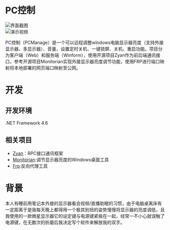 # PC控制
![界面截图](https://user-images.githubusercontent.com/50823974/217014208-3ab003ac-c30d-4557-af5b-26363fb337f0.png)  
![演示视频](https://user-images.githubusercontent.com/50823974/217262746-c5047b2f-bacd-48d0-975d-186790df3a7d.gif)

PC控制（PCManage）是一个可以远程调整windows电脑显示器亮度（支持外接显示器、多显示器）、音量，设置定时关机、一键锁屏、关机、重启功能。项目分为客户端（Web）和服务端（Winform），使用开源项目Zyan作为前后端通讯接口，参考开源项目Monitorian实现外接显示器亮度调节功能，使用FRP进行端口映射将本地部署的网页端口映射至公网。

# 开发

## 开发环境
  .NET Framework 4.6

## 相关项目
   - <a href="https://github.com/zyanfx/Zyan">Zyan</a>：RPC接口通讯框架  
   - <a href="https://github.com/emoacht/Monitorian">Monitorian</a>:调节显示器亮度的Windows桌面工具
   - <a href="https://github.com/fatedier/frp">Frp</a>:反向代理工具
  
# 背景
本人有睡前用笔记本外接的显示器看会视频/直播助眠的习惯，由于电脑桌离床有一定距离于是我每天晚上都得用一个极其别扭的姿势慢慢将显示器的亮度调低，且我使用的一款微星显示器它的设定键与电源键紧挨在一起，经常一不小心就误触了电源键，在无数次的折磨后我决定写个软件来解放我的双手。
